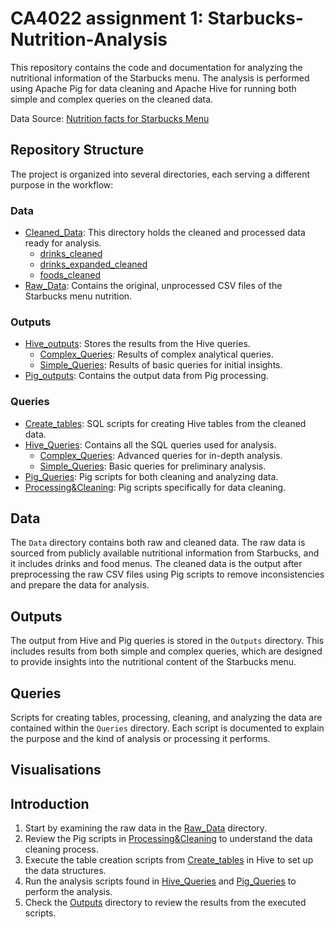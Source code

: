 # CA4022 assignment 1: Starbucks-Nutrition-Analysis

This repository contains the code and documentation for analyzing the nutritional information of the Starbucks menu. The analysis is performed using Apache Pig for data cleaning and Apache Hive for running both simple and complex queries on the cleaned data.

Data Source: [Nutrition facts for Starbucks Menu](https://www.kaggle.com/datasets/starbucks/starbucks-menu)

## Repository Structure

The project is organized into several directories, each serving a different purpose in the workflow:


### Data
- [Cleaned_Data](./Data/Cleaned_Data): This directory holds the cleaned and processed data ready for analysis.
  - [drinks_cleaned](./Data/Cleaned_Data/drinks_cleaned)
  - [drinks_expanded_cleaned](./Data/Cleaned_Data/drinks_expanded_cleaned)
  - [foods_cleaned](./Data/Cleaned_Data/foods_cleaned)
- [Raw_Data](./Data/Raw_data): Contains the original, unprocessed CSV files of the Starbucks menu nutrition.


### Outputs

- [Hive_outputs](./Outputs/Hive_outputs): Stores the results from the Hive queries.
  - [Complex_Queries](./Outputs/Hive_outputs/Complex_Queries): Results of complex analytical queries.
  - [Simple_Queries](./Outputs/Hive_outputs/Simple_Queries): Results of basic queries for initial insights.
- [Pig_outputs](./Outputs/Pig_outputs): Contains the output data from Pig processing.

### Queries

- [Create_tables](./Queries/Create_tables): SQL scripts for creating Hive tables from the cleaned data. 
- [Hive_Queries](./Queries/Hive_Queries): Contains all the SQL queries used for analysis. 
  - [Complex_Queries](./Queries/Hive_Queries/Complex_Queries): Advanced queries for in-depth analysis. 
  - [Simple_Queries](./Queries/Hive_Queries/Simple_Queries): Basic queries for preliminary analysis. 
- [Pig_Queries](./Queries/Pig_Queries): Pig scripts for both cleaning and analyzing data. 
- [Processing&Cleaning](./Queries/Processing&Cleaning): Pig scripts specifically for data cleaning. 

## Data

The `Data` directory contains both raw and cleaned data. The raw data is sourced from publicly available nutritional information from Starbucks, and it includes drinks and food menus. The cleaned data is the output after preprocessing the raw CSV files using Pig scripts to remove inconsistencies and prepare the data for analysis.

## Outputs

The output from Hive and Pig queries is stored in the `Outputs` directory. This includes results from both simple and complex queries, which are designed to provide insights into the nutritional content of the Starbucks menu.

## Queries

Scripts for creating tables, processing, cleaning, and analyzing the data are contained within the `Queries` directory. Each script is documented to explain the purpose and the kind of analysis or processing it performs.

## Visualisations



## Introduction

1. Start by examining the raw data in the [Raw_Data](./Data/Raw_data) directory.
2. Review the Pig scripts in [Processing&Cleaning](./Queries/Processing&Cleaning) to understand the data cleaning process.
3. Execute the table creation scripts from [Create_tables](./Queries/Create_tables) in Hive to set up the data structures.
4. Run the analysis scripts found in [Hive_Queries](./Queries/Hive_Queries) and [Pig_Queries](./Queries/Pig_Queries) to perform the analysis.
5. Check the [Outputs](./Outputs) directory to review the results from the executed scripts.
